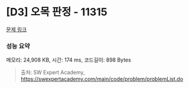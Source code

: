 # [D3] 오목 판정 - 11315 

[문제 링크](https://swexpertacademy.com/main/code/problem/problemDetail.do?contestProbId=AXaSUPYqPYMDFASQ) 

### 성능 요약

메모리: 24,908 KB, 시간: 174 ms, 코드길이: 898 Bytes



> 출처: SW Expert Academy, https://swexpertacademy.com/main/code/problem/problemList.do
